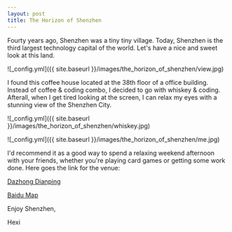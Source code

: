 ```yaml
---
layout: post
title: The Horizon of Shenzhen
---
```


Fourty years ago, Shenzhen was a tiny tiny village. Today, Shenzhen is the third largest technology capital of the world. Let's have a nice and sweet look at this land.

![_config.yml]({{ site.baseurl }}/images/the_horizon_of_shenzhen/view.jpg)

I found this coffee house located at the 38th floor of a office building. Instead of coffee & coding combo, I decided to go with whiskey & coding. Afterall, when I get tired looking at the screen, I can relax my eyes with a stunning view of the Shenzhen City.

![_config.yml]({{ site.baseurl }}/images/the_horizon_of_shenzhen/whiskey.jpg)

![_config.yml]({{ site.baseurl }}/images/the_horizon_of_shenzhen/me.jpg)

I'd recommend it as a good way to spend a relaxing weekend afternoon with your friends, whether you're playing card games or getting some work done. Here goes the link for the venue:

[Dazhong Dianping](http://www.dianping.com/shop/73596121)

[Baidu Map](http://j.map.baidu.com/5cJcZ)

Enjoy Shenzhen,

Hexi